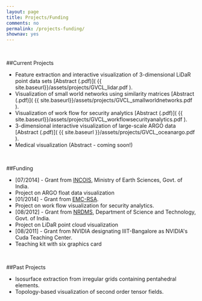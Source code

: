 ```yaml
---
layout: page
title: Projects/Funding
comments: no
permalink: /projects-funding/
shownav: yes
---
```

<br/>

##Current Projects

- Feature extraction and interactive visualization of 3-dimensional LiDaR point data sets [Abstract (.pdf)]( {{ site.baseurl}}/assets/projects/GVCL_lidar.pdf ). 
- Visualization of small world networks using similarity matrices [Abstract (.pdf)]( {{ site.baseurl}}/assets/projects/GVCL_smallworldnetworks.pdf ).
- Visualization of work flow for security analytics [Abstract (.pdf)]( {{ site.baseurl}}/assets/projects/GVCL_workflowsecurityanalytics.pdf ).
- 3-dimensional interactive visualization of large-scale ARGO data [Abstract (.pdf)]( {{ site.baseurl }}/assets/projects/GVCL_oceanargo.pdf ).
- Medical visualization (Abstract - coming soon!)

<br/>

##Funding

- [07/2014] - Grant from [INCOIS](http://www.incois.gov.in/), Ministry of Earth Sciences, Govt. of India.
- Project on ARGO float data visualization
- [01/2014] - Grant from [EMC-RSA](http://www.emc.com/domains/rsa/index.htm).
- Project on work flow visualization for security analytics.
- [08/2012] - Grant from [NRDMS](http://nrdms.gov.in/), Department of Science and Technology, Govt. of India.
- Project on LiDaR point cloud visualization
- [08/2011] - Grant from NVIDIA designating IIIT-Bangalore as NVIDIA's Cuda Teaching Center.
- Teaching kit with six graphics card

<br/>

##Past Projects

- Isosurface extraction from irregular grids containing pentahedral elements.
- Topology-based visualization of second order tensor fields.